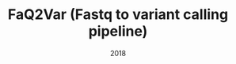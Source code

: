---
date: "2018"
external_link: 'https://github.com/bramratz/BINF6410-assignment-2.git'
#image:
#  caption: Photo by Toa Heftiba on Unsplash
#  focal_point: Smart
summary: A variant calling pipeline for FASTQ, .BAM, or .SAM files. Returns a VCF file.
tags:
- Bioinformatics
title: FaQ2Var (Fastq to variant calling pipeline)
---